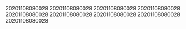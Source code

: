 20201108080028
20201108080028
20201108080028
20201108080028
20201108080028
20201108080028
20201108080028
20201108080028
20201108080028
